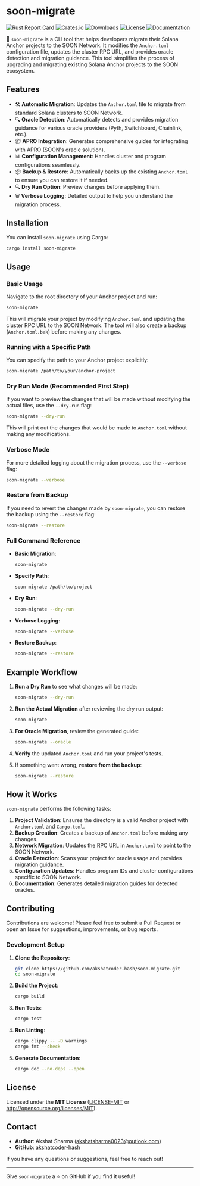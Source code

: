 # soon-migrate

[![Rust Report Card](https://rust-reportcard.xuri.me/badge/github.com/akshatcoder-hash/soon-migrate)](https://rust-reportcard.xuri.me/report/github.com/akshatcoder-hash/soon-migrate)
[![Crates.io](https://img.shields.io/crates/v/soon-migrate)](https://crates.io/crates/soon-migrate)
[![Downloads](https://img.shields.io/crates/d/soon-migrate)](https://crates.io/crates/soon-migrate)
[![License](https://img.shields.io/crates/l/soon-migrate)](https://crates.io/crates/soon-migrate)
[![Documentation](https://docs.rs/soon-migrate/badge.svg)](https://docs.rs/soon-migrate)

🚀 `soon-migrate` is a CLI tool that helps developers migrate their Solana Anchor projects to the SOON Network. It modifies the `Anchor.toml` configuration file, updates the cluster RPC URL, and provides oracle detection and migration guidance. This tool simplifies the process of upgrading and migrating existing Solana Anchor projects to the SOON ecosystem.

## Features

- 🛠 **Automatic Migration**: Updates the `Anchor.toml` file to migrate from standard Solana clusters to SOON Network.
- 🔍 **Oracle Detection**: Automatically detects and provides migration guidance for various oracle providers (Pyth, Switchboard, Chainlink, etc.).
- 📦 **APRO Integration**: Generates comprehensive guides for integrating with APRO (SOON's oracle solution).
- 📊 **Configuration Management**: Handles cluster and program configurations seamlessly.
- 📦 **Backup & Restore**: Automatically backs up the existing `Anchor.toml` to ensure you can restore it if needed.
- 🔍 **Dry Run Option**: Preview changes before applying them.
- 🗑 **Verbose Logging**: Detailed output to help you understand the migration process.

## Installation

You can install `soon-migrate` using Cargo:

```bash
cargo install soon-migrate
```

## Usage

### Basic Usage

Navigate to the root directory of your Anchor project and run:

```bash
soon-migrate
```

This will migrate your project by modifying `Anchor.toml` and updating the cluster RPC URL to the SOON Network. The tool will also create a backup (`Anchor.toml.bak`) before making any changes.

### Running with a Specific Path

You can specify the path to your Anchor project explicitly:

```bash
soon-migrate /path/to/your/anchor-project
```

### Dry Run Mode (Recommended First Step)

If you want to preview the changes that will be made without modifying the actual files, use the `--dry-run` flag:

```bash
soon-migrate --dry-run
```

This will print out the changes that would be made to `Anchor.toml` without making any modifications.

### Verbose Mode

For more detailed logging about the migration process, use the `--verbose` flag:

```bash
soon-migrate --verbose
```

### Restore from Backup

If you need to revert the changes made by `soon-migrate`, you can restore the backup using the `--restore` flag:

```bash
soon-migrate --restore
```

### Full Command Reference

- **Basic Migration**:
  ```bash
  soon-migrate
  ```
- **Specify Path**:
  ```bash
  soon-migrate /path/to/project
  ```
- **Dry Run**:
  ```bash
  soon-migrate --dry-run
  ```
- **Verbose Logging**:
  ```bash
  soon-migrate --verbose
  ```
- **Restore Backup**:
  ```bash
  soon-migrate --restore
  ```

## Example Workflow

1. **Run a Dry Run** to see what changes will be made:
   ```bash
   soon-migrate --dry-run
   ```

2. **Run the Actual Migration** after reviewing the dry run output:
   ```bash
   soon-migrate
   ```

3. **For Oracle Migration**, review the generated guide:
   ```bash
   soon-migrate --oracle
   ```

4. **Verify** the updated `Anchor.toml` and run your project's tests.

5. If something went wrong, **restore from the backup**:
   ```bash
   soon-migrate --restore
   ```

## How it Works

`soon-migrate` performs the following tasks:

1. **Project Validation**: Ensures the directory is a valid Anchor project with `Anchor.toml` and `Cargo.toml`.
2. **Backup Creation**: Creates a backup of `Anchor.toml` before making any changes.
3. **Network Migration**: Updates the RPC URL in `Anchor.toml` to point to the SOON Network.
4. **Oracle Detection**: Scans your project for oracle usage and provides migration guidance.
5. **Configuration Updates**: Handles program IDs and cluster configurations specific to SOON Network.
6. **Documentation**: Generates detailed migration guides for detected oracles.

## Contributing

Contributions are welcome! Please feel free to submit a Pull Request or open an Issue for suggestions, improvements, or bug reports.

### Development Setup

1. **Clone the Repository**:
   ```bash
   git clone https://github.com/akshatcoder-hash/soon-migrate.git
   cd soon-migrate
   ```

2. **Build the Project**:
   ```bash
   cargo build
   ```

3. **Run Tests**:
   ```bash
   cargo test
   ```

4. **Run Linting**:
   ```bash
   cargo clippy -- -D warnings
   cargo fmt --check
   ```

5. **Generate Documentation**:
   ```bash
   cargo doc --no-deps --open
   ```

## License

Licensed under the **MIT License** ([LICENSE-MIT](LICENSE-MIT) or http://opensource.org/licenses/MIT).

## Contact

- **Author**: Akshat Sharma (akshatsharma0023@outlook.com)
- **GitHub**: [akshatcoder-hash](https://github.com/akshatcoder-hash)

If you have any questions or suggestions, feel free to reach out!

---

Give `soon-migrate` a ⭐ on GitHub if you find it useful!
